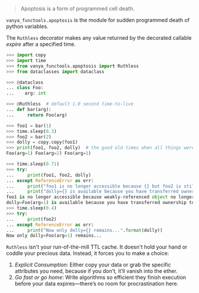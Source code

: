 > Apoptosis is a form of programmed cell death.

`vanya_functools.apoptosis` is the module for sudden programmed death of python variables.

The `Ruthless` decorator makes any value returned by the decorated callable *expire* after a specified time.
```python
>>> import copy
>>> import time
>>> from vanya_functools.apoptosis import Ruthless
>>> from dataclasses import dataclass

>>> @dataclass
... class Foo:
...    arg: int

>>> @Ruthless  # default 1.0 second time-to-live
... def bar(arg):
...     return Foo(arg)

>>> foo1 = bar(1)
>>> time.sleep(0.3)
>>> foo2 = bar(2)
>>> dolly = copy.copy(foo1)
>>> print(foo1, foo2, dolly)  # the good old times when all things were access
Foo(arg=1) Foo(arg=2) Foo(arg=1)

>>> time.sleep(0.71)
>>> try:
...     print(foo1, foo2, dolly)
... except ReferenceError as err:
...     print("foo1 is no longer accessible because {} but foo2 is still {}".format(err, foo2))
...     print("dolly={} is available because you have transferred ownership to your current scope by shallow copying it.".format(dolly))
foo1 is no longer accessible because weakly-referenced object no longer exists but foo2 is still Foo(arg=2)
dolly=Foo(arg=1) is available because you have transferred ownership to your current scope by shallow copying it.
>>> time.sleep(0.4)
>>> try:
...     print(foo2)
... except ReferenceError as err:
...     print("Now only dolly={} remains...".format(dolly))
Now only dolly=Foo(arg=1) remains...

```

`Ruthless` isn't your run-of-the-mill TTL cache.
It doesn't hold your hand or coddle your precious data.
Instead, it forces you to make a choice:
1. *Explicit Consumption*: Either copy your data or grab the specific attributes you need, because if you don’t, it’ll vanish into the ether.
2. *Go fast or go home*: Write algorithms so efficient they finish execution before your data expires—there’s no room for procrastination here.